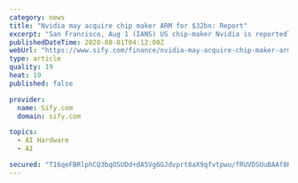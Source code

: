 ```yaml
---
category: news
title: "Nvidia may acquire chip maker ARM for $32bn: Report"
excerpt: "San Francisco, Aug 1 (IANS) US chip-maker Nvidia is reportedly in advance talks to acquire SoftBank-owned UK chip company ARM in a cash-and-stock deal worth at least $32 billion."
publishedDateTime: 2020-08-01T04:12:00Z
webUrl: "https://www.sify.com/finance/nvidia-may-acquire-chip-maker-arm-for-32bn-report-news-topnews-uibekCadgjjda.html"
type: article
quality: 19
heat: 19
published: false

provider:
  name: Sify.com
  domain: sify.com

topics:
  - AI Hardware
  - AI

secured: "T16qeFBRlphCQ3bqOSUDd+dA5Vg6GJdvprt8aX9qfvtpwu/fRUVDSUuBAAf8Hj7M1bF/uqUGibqBtq+J5E/LDfQEkSc2pp7DrwduSO8R5hQt/aSZGzNEdDaE7kkIuVbCPGX1QwC6oKKLMAFH0o+NFk+kHdV/ujuZuTmtoFX+taMCzKNXO7+BlCbJjuwucglLuJVlhejwk6oYO7gDWSJm913lax41nL6v7qKBqkK4ODOGKEQDXzfyQgEztg+8dzpiHoo+5BovsFHxSZFsYrTn+/vppDi8vE3ceD8GJpjA0VIcralkE4XLFOAYqTKH6sh6pE95cMsbk8JQYaEktmFstg==;kUjNhZyqsUlQsSHKqucL4A=="
---
```


